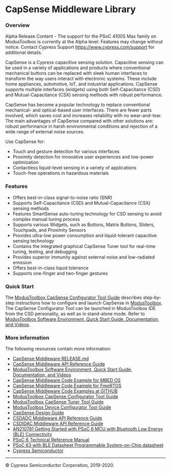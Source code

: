 # CapSense Middleware Library

### Overview
Alpha Release Content - The support for the PSoC 4100S Max family on ModusToolbox is currently at the Alpha level. Features may change without notice. Contact Cypress Support https://www.cypress.com/support for additional details.

CapSense is a Cypress capacitive sensing solution. Capacitive sensing can be used in a variety of applications and products where conventional mechanical buttons can be replaced with sleek human interfaces to transform the way users interact with electronic systems. These include home appliances, automotive, IoT, and industrial applications. CapSense supports multiple interfaces (widgets) using both Self-Capacitance (CSD) and Mutual-Capacitance (CSX) sensing methods with robust performance.

CapSense has become a popular technology to replace conventional mechanical- and optical-based user interfaces. There are fewer parts involved, which saves cost and increases reliability with no wear-and-tear. The main advantages of CapSense compared with other solutions are: robust performance in harsh environmental conditions and rejection of a wide range of external noise sources.

Use CapSense for:
* Touch and gesture detection for various interfaces
* Proximity detection for innovative user experiences and low-power optimization
* Contactless liquid-level sensing in a variety of applications
* Touch-free operations in hazardous materials

### Features
* Offers best-in-class signal-to-noise ratio (SNR)
* Supports Self-Capacitance (CSD) and Mutual-Capacitance (CSX) sensing methods
* Features SmartSense auto-tuning technology for CSD sensing to avoid complex manual tuning process
* Supports various Widgets, such as Buttons, Matrix Buttons, Sliders, Touchpads, and Proximity Sensors
* Provides ultra-low power consumption and liquid-tolerant capacitive sensing technology
* Contains the integrated graphical CapSense Tuner tool for real-time tuning, testing, and debugging
* Provides superior immunity against external noise and low-radiated emission
* Offers best-in-class liquid tolerance
* Supports one-finger and two-finger gestures

### Quick Start
The [ModusToolbox CapSense Configurator Tool Guide](https://www.cypress.com/ModusToolboxCapSenseConfig) describes step-by-step instructions how to configure and launch CapSense in [ModusToolbox](https://www.cypress.com/products/modustoolbox-software-environment). The CapSense Configurator Tool can be launched in ModusToolbox IDE from the CSD personality, as well as in stand-alone mode. Refer to [ModusToolbox Software Environment, Quick Start Guide, Documentation, and Videos](https://www.cypress.com/products/modustoolbox-software-environment). 

### More information
The following resources contain more information:
* [CapSense Middleware RELEASE.md](./RELEASE.md)
* [CapSense Middleware API Reference Guide](https://cypresssemiconductorco.github.io/capsense/capsense_api_reference_manual/html/index.html)
* [ModusToolbox Software Environment, Quick Start Guide, Documentation, and Videos](https://www.cypress.com/products/modustoolbox-software-environment)
* [CapSense Middleware Code Example for MBED OS](https://github.com/cypresssemiconductorco/mbed-os-example-capsense)
* [CapSense Middleware Code Example for FreeRTOS](https://www.cypress.com/documentation/code-examples/ce218136-psoc-6-mcu-e-ink-display-capsense-rtos)
* [CapSense Middleware Code Examples at GITHUB](https://github.com/cypresssemiconductorco)
* [ModusToolbox CapSense Configurator Tool Guide](https://www.cypress.com/ModusToolboxCapSenseConfig)
* [ModusToolbox CapSense Tuner Tool Guide](https://www.cypress.com/ModusToolboxCapSenseTuner)
* [ModusToolbox Device Configurator Tool Guide](https://www.cypress.com/ModusToolboxDeviceConfig)
* [CapSense Design Guide](https://www.cypress.com/documentation/application-notes/an85951-psoc-4-and-psoc-6-mcu-capsense-design-guide)
* [CSDADC Middleware API Reference Guide](https://cypresssemiconductorco.github.io/csdadc/csdadc_api_reference_manual/html/index.html)
* [CSDIDAC Middleware API Reference Guide](https://cypresssemiconductorco.github.io/csdidac/csdidac_api_reference_manual/html/index.html)
* [AN210781 Getting Started with PSoC 6 MCU with Bluetooth Low Energy (BLE) Connectivity](http://www.cypress.com/an210781)
* [PSoC 6 Technical Reference Manual](https://www.cypress.com/documentation/technical-reference-manuals/psoc-6-mcu-psoc-63-ble-architecture-technical-reference)
* [PSoC 63 with BLE Datasheet Programmable System-on-Chip datasheet](http://www.cypress.com/ds218787)
* [Cypress Semiconductor](http://www.cypress.com)
  
---
© Cypress Semiconductor Corporation, 2019-2020.
